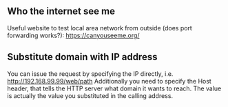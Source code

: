 ---
---

## Who the internet see me
Useful website to test local area network from outside (does port forwarding works?): https://canyouseeme.org/

## Substitute domain with IP address
You can issue the request by specifying the IP directly, i.e. http://192.168.99.99/web/path
Additionally you need to specify the Host header, that tells the HTTP server what domain it wants to reach. The value is actually the value you substituted in the calling address.
